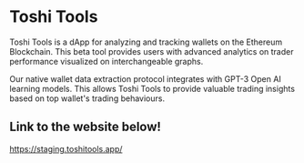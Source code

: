 # Toshi Tools

Toshi Tools is a dApp for analyzing and tracking wallets on the Ethereum Blockchain. This beta tool provides users with advanced analytics on trader performance visualized on interchangeable graphs.

Our native wallet data extraction protocol integrates with GPT-3 Open AI learning models. This allows Toshi Tools to provide valuable trading insights based on top wallet's trading behaviours.

## Link to the website below!
https://staging.toshitools.app/
